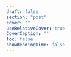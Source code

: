 ```yaml
---
draft: false
section: "post"
cover: ""
useRelativeCover: true
CoverCaption: ""
toc: false
showReadingTime: false
---
```

